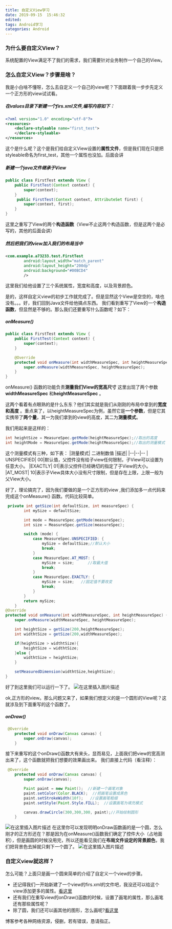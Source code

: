 ```yaml
---
title: 自定义View学习
date: 2019-09-15  15:46:32
edited:
tags: Android学习
categories: Android
---
```

### 为什么要自定义View？
系统配置的View满足不了我们的需求，我们需要针对业务制作一个自己的View。
### 怎么自定义View？步骤是啥？
 我是小白啥不懂呀，怎么去自定义一个自己的view呢？下面跟着我一步步先定义一个正方形的view试试看。
<!--more-->
##### 在values目录下新建一个firs.xml文件,编写内容如下：
```xml
<?xml version="1.0" encoding="utf-8"?>
<resources>
    <declare-styleable name="first_test">
    </declare-styleable>
</resources>
```
这个是什么呢？这个是我们给自定义View设置的**属性文件**，但是我们现在只是把styleable命名为first_test，其他一个属性也没加。后面会讲

##### 新建一个java文件**继承于View**
```java
public class FirstTest extends View {
    public FirstTest(Context context) {
        super(context);
    }
     public FirstTest(Context context, AttributeSet first) {
        super(context, first);
    }
}
```
这里之重写了View的两个**构造函数**（View不止这两个构造函数，但是这两个是必写的，其他的后面会讲）
##### 然后把我们的view加入我们的布局当中
```xml
<com.example.a73233.test.FirstTest
        android:layout_width="match_parent"
        android:layout_height="200dp"
        android:background="#00BCD4"
        />
```
这里我们给他设置了三个系统属性，宽度和高度，以及背景颜色。

是的，这样自定义view的初步工作就完成了。但是显然这个View是空空的，啥也没有。。。好，我们回到Java文件给他搞点东西。
我们看到重写了View的一个**构造函数**，但显然是不够的。那么我们还要重写什么函数呢？如下：
##### **onMeasure()**
```java
public class FirstTest extends View {
    public FirstTest(Context context) {
        super(context);
    }

    @Override
    protected void onMeasure(int widthMeasureSpec, int heightMeasureSpec) {
        super.onMeasure(widthMeasureSpec, heightMeasureSpec);
    }
}
```
onMeasure() 函数的功能负责**测量我们View的宽高尺寸** 这里出现了两个参数**widthMeasureSpec** 和**heightMeasureSpec** 。

这两个看着有点眼熟的是什么东东？他们其实就是我们从刚刚的布局中拿到的**宽度和高度** 。重点来了，以heightMeasureSpec为例，虽然它是**一个参数**，但是它其实携带了**两个量**，其一为我们拿到的view的高度，其二为**测量模式**。

我们用起来是这样的：
```java
int heightSize = MeasureSpec.getMode(heightMeasureSpec);//取出的高度
int heightMode = MeasureSpec.getMode(heightMeasureSpec);//取出的测量模式
```
这个测量模式有三种，如下表：
|测量模式| 二进制数值 |描述|
|--|--|--
|  UNSPECIFIED|  00|默认值，父控件没有给子view任何限制，子View可以设置为任意大小。
|EXACTLY| 01|表示父控件已经确切的指定了子View的大小。
|AT_MOST| 10|表示子View具体大小没有尺寸限制，但是存在上限，上限一般为父View大小。

好了，理论搞完了，因为我们要做的是一个正方形的view ,我们添加多一点代码来完成这个onMeasure() 函数。代码比较简单。
```java
 private int getSize(int defaultSize, int measureSpec) {
        int mySize = defaultSize;

        int mode = MeasureSpec.getMode(measureSpec);
        int size = MeasureSpec.getSize(measureSpec);

        switch (mode) {
            case MeasureSpec.UNSPECIFIED: {
                mySize = defaultSize;//默认大小
                break;
            }
            case MeasureSpec.AT_MOST: {
                mySize = size;      //取最大值
                break;
            }
            case MeasureSpec.EXACTLY: {
                mySize = size;   //固定值不要改变
                break;
            }
        }
        return mySize;
    }
@Override
protected void onMeasure(int widthMeasureSpec, int heightMeasureSpec) {
    super.onMeasure(widthMeasureSpec, heightMeasureSpec);

    int heightSize = getSize(200,heightMeasureSpec);
    int widthtSize = getSize(200,widthMeasureSpec);

    if(heightSize > widthtSize){
        heightSize = widthtSize;
    }else {
        widthtSize = heightSize;
    }

    setMeasuredDimension(widthtSize,heightSize);
}

```
好了到这里我们可以运行一下了。
![在这里插入图片描述](https://img-blog.csdnimg.cn/20190915185650619.png?x-oss-process=image/watermark,type_ZmFuZ3poZW5naGVpdGk,shadow_10,text_aHR0cHM6Ly9ibG9nLmNzZG4ubmV0L3dlaXhpbl80MjYxOTg1Ng==,size_16,color_FFFFFF,t_70)

ok,正方形的view。那么问题又来了，如果我们想定义的是一个圆形的View呢？这就涉及到下面重写的这个函数了。
##### **onDraw()**
```java
 @Override
    protected void onDraw(Canvas canvas) {
        super.onDraw(canvas);
    }
```
接下来重写的这个onDraw()函数大有来头，显而易见，上面我们把view的宽高测出来了，这个函数就把我们想要的效果画出来。
我们直接上代码（看注释）：
```java
 @Override
    protected void onDraw(Canvas canvas) {
        super.onDraw(canvas);

        Paint paint = new Paint();  //新建一个画笔对象
        paint.setColor(Color.BLACK);  //把画笔设置成黑色
        paint.setStrokeWidth(10f);   //设置画笔粗细
        paint.setStyle(Paint.Style.FILL);  //设置画笔为填充模式

        canvas.drawCircle(300,300,300, paint);//开始绘制圆形
    }
   ```
![在这里插入图片描述](https://img-blog.csdnimg.cn/20190915185545555.png?x-oss-process=image/watermark,type_ZmFuZ3poZW5naGVpdGk,shadow_10,text_aHR0cHM6Ly9ibG9nLmNzZG4ubmV0L3dlaXhpbl80MjYxOTg1Ng==,size_16,color_FFFFFF,t_70)
在这里你可以发现明明onDraw函数画的是一个圆，怎么刚才的正方形还在？那是因为在onMeasure()函数我们确定了控件大小（占地面积），但是画圆的时候没用完，所以还能看见我们在**布局文件设定的背景颜色**，我们把背景色去掉就只剩下一个圆了。
![在这里插入图片描述](https://img-blog.csdnimg.cn/20190915190325978.png?x-oss-process=image/watermark,type_ZmFuZ3poZW5naGVpdGk,shadow_10,text_aHR0cHM6Ly9ibG9nLmNzZG4ubmV0L3dlaXhpbl80MjYxOTg1Ng==,size_16,color_FFFFFF,t_70)
### 自定义view就这样？
怎么可能？上面只是画一个圆来简单的介绍了自定义一个view的步骤。
* 还记得我们一开始新建了一个view的firs.xml的文件吧，我没还可以给这个view添加更多的属性。[看这里](https://www.jianshu.com/p/8844de6addb3)
* 还有我们在重写view的onDraw()函数的时候，设置了画笔的属性，那么画笔还有那些属性呢？
* 除了圆，我们还可以画其他的图形，怎么画呢?[看这里](https://www.gcssloop.com/customview/Canvas_BasicGraphics
)

博客参考各种网络资源，侵删，若有错误，恳请指正。